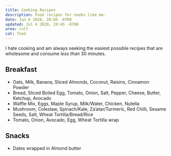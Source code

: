 ```yaml
---
title: Cooking Recipes
description: Food recipes for noobs like me.
date: Jun 6 2020, 20:05 -0700
updated: Jul 4 2020, 19:45 -0700
area: cult
cat: food
---
```


I hate cooking and am always seeking the easiest possible recipes that are
wholesome and consume _less than_ 30 minutes.

## Breakfast

- Oats, Milk, Banana, Sliced Almonds, Coconut, Raisins, Cinnamon Powder
- Bread, Sliced Boiled Egg, Tomato, Onion, Salt, Pepper, Cheese, Butter, Ketchup, Avocado
- Waffle Mix, Eggs, Maple Syrup, Milk/Water, Chicken, Nutella
- Mushroom, Coleslaw, Spinach/Kale, Za’atar/Turmeric, Red Chilli, Sesame Seeds, Salt, Wheat Tortilla/Bread/Rice
- Tomato, Onion, Avocado, Egg, Wheat Tortilla wrap

## Snacks

- Dates wrapped in Almond butter